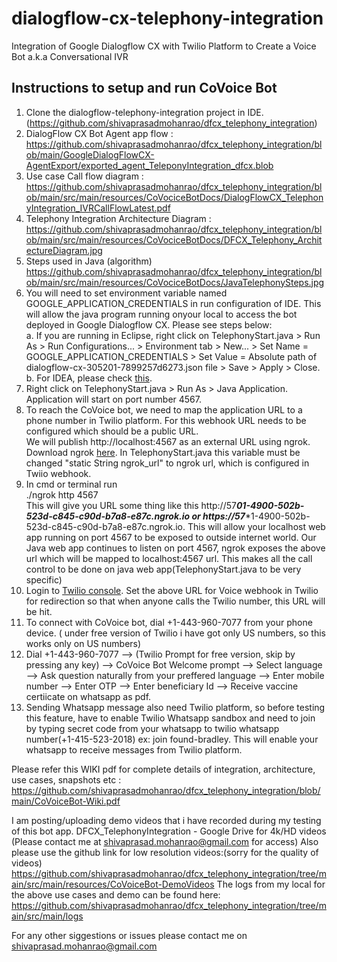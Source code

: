 # dialogflow-cx-telephony-integration
Integration of Google Dialogflow CX with Twilio Platform to Create a Voice Bot a.k.a Conversational IVR

## Instructions to setup and run CoVoice Bot
1. Clone the dialogflow-telephony-integration project in IDE.(https://github.com/shivaprasadmohanrao/dfcx_telephony_integration)
2. DialogFlow CX Bot Agent app flow : https://github.com/shivaprasadmohanrao/dfcx_telephony_integration/blob/main/GoogleDialogFlowCX-AgentExport/exported_agent_TeleponyIntegration_dfcx.blob
3. Use case Call flow diagram : https://github.com/shivaprasadmohanrao/dfcx_telephony_integration/blob/main/src/main/resources/CoVociceBotDocs/DialogFlowCX_TelephonyIntegration_IVRCallFlowLatest.pdf
4. Telephony Integration Architecture Diagram : https://github.com/shivaprasadmohanrao/dfcx_telephony_integration/blob/main/src/main/resources/CoVociceBotDocs/DFCX_Telephony_ArchitectureDiagram.jpg
5. Steps used in Java (algorithm) https://github.com/shivaprasadmohanrao/dfcx_telephony_integration/blob/main/src/main/resources/CoVociceBotDocs/JavaTelephonySteps.jpg
6. You will need to set environment variable named GOOGLE\_APPLICATION\_CREDENTIALS in run configuration of IDE. This will allow the java program running onyour local to access the bot deployed in Google Dialogflow CX. Please see steps below:
<br>a. If you are running in Eclipse, right click on TelephonyStart.java > Run As > Run Configurations... > Environment tab > New... > Set Name = GOOGLE\_APPLICATION\_CREDENTIALS > Set Value = Absolute path of dialogflow-cx-305201-7899257d6273.json file > Save > Apply > Close.
<br>b. For IDEA, please check <a href="https://www.jetbrains.com/help/objc/add-environment-variables-and-program-arguments.html#add-environment-variables">this</a>.
4. Right click on TelephonyStart.java > Run As > Java Application. Application will start on port number 4567.
5. To reach the CoVoice bot, we need to map the application URL to a phone number in Twilio platform. For this webhook URL needs to be configured which should be a public URL.
<br>We will publish http://localhost:4567 as an external URL using ngrok. Download ngrok <a href="https://ngrok.com/download">here</a>.
In TelephonyStart.java this variable must be changed "static String ngrok_url" to ngrok url, which is configured in Twiio webhook.
6. In cmd or terminal run<br>
./ngrok http 4567
<br>This will give you URL some thing like this http://57*****01-4900-502b-523d-c845-c90d-b7a8-e87c.ngrok.io or https://57******1-4900-502b-523d-c845-c90d-b7a8-e87c.ngrok.io.
This will allow your localhost web app running on port 4567 to be exposed to outside internet world. Our Java web app continues to listen on port 4567, ngrok exposes the above url which will be mapped to localhost:4567 url. This makes all the call control to be done on java web app(TelephonyStart.java to be very specific)
7. Login to <a href="https://console.twilio.com/">Twilio console</a>. Set the above URL for Voice webhook in Twilio for redirection so that when anyone calls the Twilio number, this URL will be hit.
8. To connect with CoVoice bot, dial +1-443-960-7077 from your phone device. ( under free version of Twilio i have got only US numbers, so this works only on US numbers)
9. Dial +1-443-960-7077 --> (Twilio Prompt for free version, skip by pressing any key) --> CoVoice Bot Welcome prompt --> Select language --> Ask question naturally from your preffered language --> Enter mobile number --> Enter OTP --> Enter beneficiary Id --> Receive vaccine certiicate on whatsapp as pdf.
10. Sending Whatsapp message also need Twilio platform, so before testing this feature, have to enable Twilio Whatsapp sandbox and need to join by typing secret code from your whatsapp to twilio whatsapp number(+1-415-523-2018) ex: join found-bradley. This will enable your whatsapp to receive messages from Twilio platform.

Please refer this WIKI pdf for complete details of integration, architecture, use cases, snapshots etc : https://github.com/shivaprasadmohanrao/dfcx_telephony_integration/blob/main/CoVoiceBot-Wiki.pdf

I am posting/uploading demo videos that i have recorded during my testing of this bot app.
DFCX_TelephonyIntegration - Google Drive for 4k/HD videos
(Please contact me at shivaprasad.mohanrao@gmail.com for access)
Also please use the github link for low resolution videos:(sorry for the quality of videos)
https://github.com/shivaprasadmohanrao/dfcx_telephony_integration/tree/main/src/main/resources/CoVoiceBot-DemoVideos
The logs from my local for the above use cases and demo can be found here:
https://github.com/shivaprasadmohanrao/dfcx_telephony_integration/tree/main/src/main/logs

For any other siggestions or issues please contact me on shivaprasad.mohanrao@gmail.com
